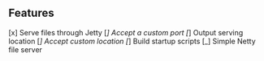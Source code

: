 Features
--------

[x] Serve files through Jetty
[_] Accept a custom port
[_] Output serving location
[_] Accept custom location
[_] Build startup scripts
[_] Simple Netty file server
